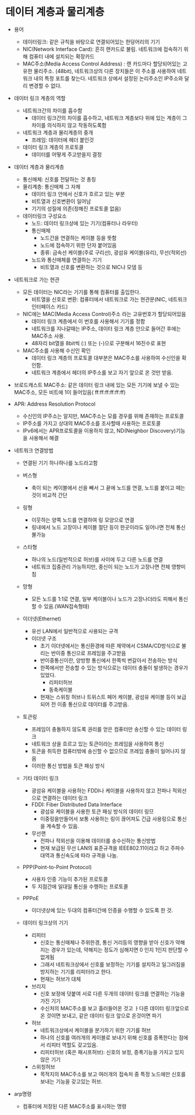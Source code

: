# 데이터 계층과 물리계층

- 용어

  - 데이터링크: 같은 규칙을 바탕으로 연결되어있는 한덩어리의 기기
  - NIC(Network Interface Card): 흔히 랜카드로 불림. 네트워크에 접속하기 위해 컴퓨터 내에 설치되는 확장카드
  - MAC주소(Media Access Control Address) : 랜 카드마다 할당되어있는 고유한 물리주소. (48bit), 네트워크상의 다른 장치들은 이 주소를 사용하여 네트워크 내의 특정 포트를 찾는다. 네트워크 상에서 설정된 논리주소인 IP주소와 달리 변경할 수 없다.

- 데이터 링크 계층의 역할

  - 네트워크간의 차이를 흡수함
    - 데이터 링크간의 차이를 흡수하고, 네트워크 계층보다 위에 있는 계층이 그 차이를 의식하지 않고 작동하도록함
  - 네트워크 계층과 물리계층의 중개
    - 프레임: 데이터에 헤더 붙인것
  - 데이터 링크 계층의 프로토콜
    - 데이터를 어떻게 주고받을지 결정

- 데이터 계층과 물리계층

  - 통신매체: 신호를 전달하는 것 총칭
  - 물리계층: 통신매체 그 자체
    - 데이터 링크 안에서 신호가 흐르고 있는 부분
    - 비트열과 신호변환이 일어남
    - 기기의 성질에 의존(정해진 프로토콜 없음)
  - 데이터링크 구성요소
    - 노드: 데이터 링크상에 있는 기기(컴퓨터나 라우터)
    - 통신매체
      - 노드간을 연결하는 케이블 등을 뜻함
      - 노드에 접속하기 위한 단자 붙어있음
      - 종류: 금속선 케이블(주로 구리선), 광섬유 케이블(유리), 무선(적외선)
    - 노드와 통신매체를 연결하는 기기
      - 비트열과 신호를 변환하는 것으로 NIC나 모뎀 등

- 네트워크로 가는 현관

  - 모든 데이터는 NIC라는 기기를 통해 컴퓨터를 출입한다.
    - 비트열을 신호로 변환: 컴퓨터에서 네트워크로 가는 현관문(NIC, 네트워크 인터페이스 카드)
  - NIC에는 MAC(Media Access Control)주소 라는 고유번호가 할당되어있음
    - 데이터 링크 계층에서 이 번호를 사용해서 기기를 정함
    - 네트워크를 지나갈때는 IP주소, 데이터 링크 계층 안으로 들어간 후에는 MAC주소 사용.
    - 48자리 bit열을 8bit씩 (:) 또는 (-)으로 구분해서 16진수로 표현
  - MAC주소를 사용해 수신인 확인
    - 데이터 링크 계층의 프로토콜 대부분은 MAC주소를 사용하여 수신인을 확인함.
    - 네트워크 계층에서 헤더의 IP주소를 보고 자기 앞으로 온 것만 받음.

- 브로드캐스트 MAC주소: 같은 데이터 링크 내에 있는 모든 기기에 보낼 수 있는 MAC주소, 모든 비트에 1이 들어있음( ff:ff:ff:ff:ff:ff)
- APR: Address Resolution Protocol

  - 수신인의 IP주소는 알지만, MAC주소는 모를 경우를 위해 존재하는 프로토콜
  - IP주소를 가지고 상대의 MAC주소를 조사할때 사용하는 프로토콜
  - IPv6에서는 APR프로토콜을 이용하지 않고, ND(Neighbor Discovery)기능을 사용해서 해결

- 네트워크 연결방법

  - 연결된 기기 하나하나를 노드라고함
  - 버스형
    - 축이 되는 케이블에서 선을 빼서 그 끝에 노드를 연결, 노드를 붙이고 떼는것이 비교적 간단
  - 링형
    - 이웃하는 양쪽 노드를 연결하여 링 모양으로 연결
    - 링내에서 노드 고장이나 케이블 절단 등이 한곳이라도 일어나면 전체 통신 불가능
  - 스타형
    - 하나의 노드(일반적으로 허브)를 사이에 두고 다른 노드를 연결
    - 네트워크 집중관리 가능하지만, 중신이 되는 노드가 고장나면 전체 영향미침
  - 망형

    - 모든 노드를 1:1로 연결, 일부 케이블이나 노드가 고장나더라도 피해서 통신할 수 있음.(WAN접속형태)

  - 이더넷(Ethernet)

    - 유선 LAN에서 일반적으로 사용되는 규격
    - 이더넷 구조
      - 초기 이더넷에서는 통신환경에 따른 제약에서 CSMA/CD방식으로 불리는 반이중 통신으로 프레임을 주고받음
      - 반이중통신이란, 양방향 통신에서 한쪽씩 번갈아서 전송하는 방식
      - 한쪽에서만 전송할 수 있는 방식으로는 데이터 충돌이 발생하는 경우가 있었다.
        - 리피터허브
        - 동축케이블
      - 현재는 스위칭 허브나 트위스트 페어 케이블, 광섬유 케이블 등이 보급되어 전 이중 통신으로 데이터를 주고받음.

  - 토큰링

    - 프레임이 충돌하지 않도록 권리를 얻은 컴퓨터만 송신할 수 있는 데이터 링크
    - 네트워크 상을 흐르고 있는 토큰이라는 프레임을 사용하여 통신
    - 토큰을 취득한 컴퓨터밖에 송신할 수 없으므로 프레임 충돌이 일어나지 않음
    - 이러한 통신 방법을 토큰 패싱 방식

  - 기타 데이터 링크

    - 광섬유 케이블을 사용하는 FDDI나 케이블을 사용하지 않고 전파나 적외선으로 연결하는 데이터 링크
    - FDDI: Fiber Distributed Data Interface
      - 광섬유 케이블을 사용한 토큰 패싱 방식의 데이터 링므
      - 이중링을만들어서 보통 사용하는 링이 끊어져도 긴급 사용링으로 통신을 계속할 수 있음.
    - 무선랜
      - 전파나 적외선을 이용해 데이터를 송수신하는 통신방법
      - 현재 보급된 무선 LAN의 표준규격을 IEEE802.11이라고 하고 주파수 대역과 통신속도에 따라 규격을 나눔.

  - PPP(Point-to-Point Protocol)
    - 사용자 인증 기능이 추가된 프로토콜
    - 두 지점간에 일대일 통신을 수행하는 프로토콜
  - PPPoE

    - 이더넷상에 있는 두대의 컴퓨터간에 인증을 수행할 수 있도록 한 것.

  - 데이터 링크상의 기기
    - 리피터
      - 신호는 통신매체나 주위한경, 통신 거리등의 영향을 받아 신호가 약해지는 경우가 있는데, 약해지는 정도가 심해지면 0 인지 1인지 판단할 수 없게됨
      - 그래서 네트워크상에서 신호를 보정하는 기기를 설치하고 일그러짐을 방지하는 기기를 리피터라고 한다.
      - 현재는 허브가 대체
    - 브리지
      - 신호 보정에 덧붙여 서로 다른 두개의 데이터 링크를 연결하는 기능을 가진 기기
      - 수신처의 MAC주소를 보고 흘러들어온 것고 ㅏ다른 데이터 링크앞으로 온 것이면 보내고, 같은 데이터 링크 앞으로 온것이면 파기
    - 허브
      - 네트워크상에서 케이블을 분기하기 위한 기기를 허브
      - 하나의 신호를 여러개의 케이블로 보내기 위해 신호를 증폭한다는 점에서 리피터 역할도 갖고있음.
      - 리피터허브 (혹은 패시프허브): 신호의 보정, 증폭기능을 가지고 있지 않은 기기
    - 스위칭허브
      - 목적지의 MAC주소를 보고 여러개의 접속처 중 특정 노드에만 신호를 보내는 기능을 갖고있는 허브.

- arp명령
  - 컴퓨터에 저장된 다른 MAC주소를 표시하는 명령
